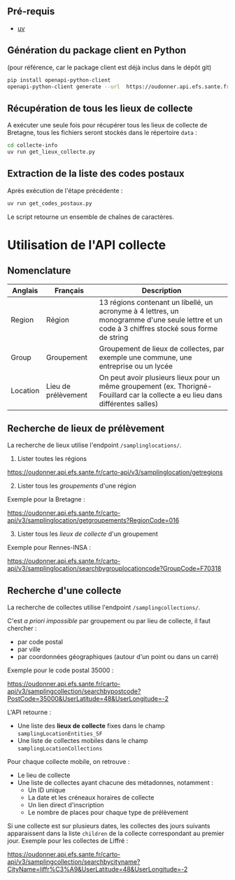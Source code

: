 
## Pré-requis

* [uv](https://docs.astral.sh/uv/getting-started/installation/)

## Génération du package client en Python

(pour référence, car le package client est déjà inclus dans le dépôt git)

```sh
pip install openapi-python-client
openapi-python-client generate --url  https://oudonner.api.efs.sante.fr/carto-api/v3/swagger.json
```

## Récupération de tous les lieux de collecte

A exécuter une seule fois pour récupérer tous les lieux de collecte de Bretagne, tous les fichiers seront stockés dans le répertoire `data` :

```sh
cd collecte-info
uv run get_lieux_collecte.py
```

## Extraction de la liste des codes postaux

Après exécution de l'étape précédente :

```sh
uv run get_codes_postaux.py
```

Le script retourne un ensemble de chaînes de caractères.


# Utilisation de l'API collecte

## Nomenclature

| Anglais | Français | Description |
|---|---|---|
| Region | Région | 13 régions contenant un libellé, un acronyme à 4 lettres, un monogramme d'une seule lettre et un code à 3 chiffres stocké sous forme de string |
| Group | Groupement | Groupement de lieux de collectes, par exemple une commune, une entreprise ou un lycée |
| Location | Lieu de prélèvement | On peut avoir plusieurs lieux pour un même groupement (ex. Thorigné-Fouillard car la collecte a eu lieu dans différentes salles) |

## Recherche de lieux de prélèvement

La recherche de lieux utilise l'endpoint `/samplinglocations/`.

1. Lister toutes les régions

https://oudonner.api.efs.sante.fr/carto-api/v3/samplinglocation/getregions

2. Lister tous les _groupements_ d'une région

Exemple pour la Bretagne : 

https://oudonner.api.efs.sante.fr/carto-api/v3/samplinglocation/getgroupements?RegionCode=016

3. Lister tous les _lieux de collecte_ d'un groupement

Exemple pour Rennes-INSA :

https://oudonner.api.efs.sante.fr/carto-api/v3/samplinglocation/searchbygrouplocationcode?GroupCode=F70318

## Recherche d'une collecte

La recherche de collectes utilise l'endpoint `/samplingcollections/`.

C'est _a priori impossible_ par groupement ou par lieu de collecte, il faut chercher :
* par code postal
* par ville
* par coordonnées géographiques (autour d'un point ou dans un carré)

Exemple pour le code postal 35000 :

https://oudonner.api.efs.sante.fr/carto-api/v3/samplingcollection/searchbypostcode?PostCode=35000&UserLatitude=48&UserLongitude=-2

L'API retourne :
* Une liste des **lieux de collecte** fixes dans le champ `samplingLocationEntities_SF`
* Une liste de collectes mobiles dans le champ `samplingLocationCollections`

Pour chaque collecte mobile, on retrouve :
* Le lieu de collecte
* Une liste de collectes ayant chacune des métadonnes, notamment :
  * Un ID unique
  * La date et les créneaux horaires de collecte
  * Un lien direct d'inscription
  * Le nombre de places pour chaque type de prélèvement

Si une collecte est sur plusieurs dates, les collectes des jours suivants apparaissent dans la liste `children` de la collecte correspondant au premier jour. Exemple pour les collectes de Liffré :

https://oudonner.api.efs.sante.fr/carto-api/v3/samplingcollection/searchbycityname?CityName=liffr%C3%A9&UserLatitude=48&UserLongitude=-2

